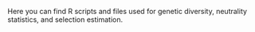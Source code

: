 Here you can find R scripts and files used for genetic diversity, neutrality statistics, and selection estimation.
